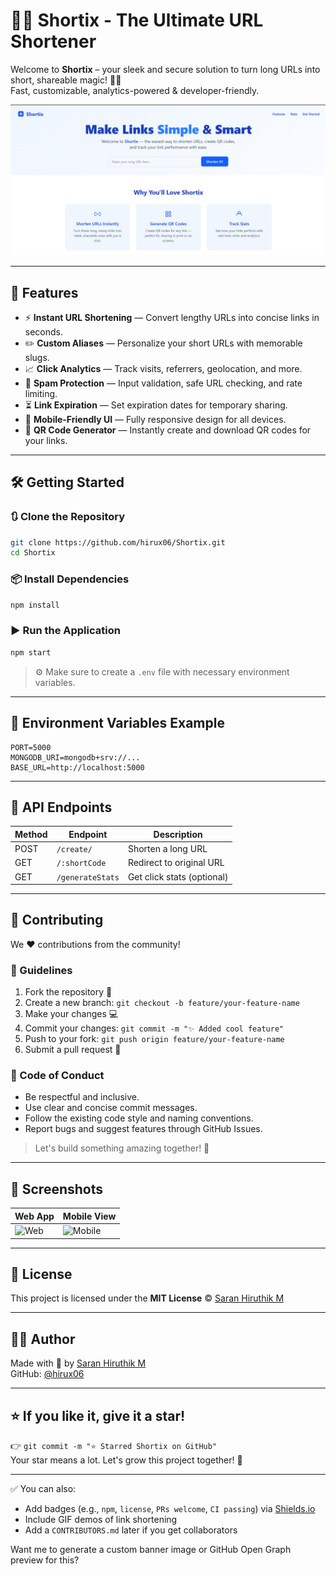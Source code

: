 
# 🚀🔗 Shortix - The Ultimate URL Shortener

Welcome to **Shortix** – your sleek and secure solution to turn long URLs into short, shareable magic! 🎯✨  
Fast, customizable, analytics-powered & developer-friendly.

![Shortix Banner](image.png)

---

## 🌟 Features

- ⚡ **Instant URL Shortening** — Convert lengthy URLs into concise links in seconds.
- ✏️ **Custom Aliases** — Personalize your short URLs with memorable slugs.
- 📈 **Click Analytics** — Track visits, referrers, geolocation, and more.
- 🔐 **Spam Protection** — Input validation, safe URL checking, and rate limiting.
- ⏳ **Link Expiration** — Set expiration dates for temporary sharing.
- 📱 **Mobile-Friendly UI** — Fully responsive design for all devices.
- 🧾 **QR Code Generator** — Instantly create and download QR codes for your links.

---

## 🛠️ Getting Started

### 🔃 Clone the Repository

```bash
git clone https://github.com/hirux06/Shortix.git
cd Shortix
```

### 📦 Install Dependencies

```bash
npm install
```

### ▶️ Run the Application

```bash
npm start
```

> ⚙️ Make sure to create a `.env` file with necessary environment variables.

---

## 🔐 Environment Variables Example

```env
PORT=5000
MONGODB_URI=mongodb+srv://...
BASE_URL=http://localhost:5000
```

---

## 🧪 API Endpoints

| Method | Endpoint             | Description                |
|--------|----------------------|----------------------------|
| POST   | `/create/`       | Shorten a long URL         |
| GET    | `/:shortCode`        | Redirect to original URL   |
| GET    | `/generateStats` | Get click stats (optional) |

---

## 🙌 Contributing

We ❤️ contributions from the community!

### 🧭 Guidelines

1. Fork the repository 🍴  
2. Create a new branch: `git checkout -b feature/your-feature-name`  
3. Make your changes 💻  
4. Commit your changes: `git commit -m "✨ Added cool feature"`  
5. Push to your fork: `git push origin feature/your-feature-name`  
6. Submit a pull request 🚀  

### 🔎 Code of Conduct

- Be respectful and inclusive.
- Use clear and concise commit messages.
- Follow the existing code style and naming conventions.
- Report bugs and suggest features through GitHub Issues.

> Let's build something amazing together! 💫

---

## 📸 Screenshots

| Web App | Mobile View |
|---------|-------------|
| ![Web](https://imgur.com/your-web.png) | ![Mobile](https://imgur.com/your-mobile.png) |

---

## 📄 License

This project is licensed under the **MIT License** © [Saran Hiruthik M](https://github.com/hirux06)

---

## 👨‍💻 Author

Made with 💖 by [Saran Hiruthik M](https://www.linkedin.com/in/saran-hiruthik-m/)  
GitHub: [@hirux06](https://github.com/hirux06)

---

## ⭐ If you like it, give it a star!

👉 `git commit -m "⭐ Starred Shortix on GitHub"`  
Your star means a lot. Let's grow this project together! 🚀

---

✅ You can also:
- Add badges (e.g., `npm`, `license`, `PRs welcome`, `CI passing`) via [Shields.io](https://shields.io/)
- Include GIF demos of link shortening
- Add a `CONTRIBUTORS.md` later if you get collaborators

Want me to generate a custom banner image or GitHub Open Graph preview for this?
